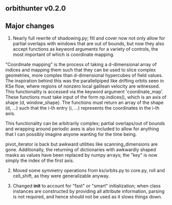 orbithunter v0.2.0
----------------

Major changes
-------------
1. Nearly full rewrite of shadowing.py; fill and cover now not only allow for partial
overlaps with windows that are out of bounds, but now they also accept functions as keyword arguments
for a variety of controls, the most important of which is coordinate mapping. 

"Coordinate mapping" is the process of taking a d-dimensional array of indices and mapping them such that
they can be used to slice complex geometries, more complex than d-dimensional hypercubes of field values.
The inspiration behind this was the parallelipiped like drifting orbits seen in KSe flow, where regions of
nonzero local galilean velocity are witnessed. This functionality is accessed via the keyword argument 
'coordinate_map'. These functions must take input of the form np.indices(), which is an axis of shape (d, window_shape).
The functions must return an array of the shape (d, ...) such that the i-th entry (i, ...) represents the coordinates
in the i-th axis. 

This functionality can be arbitrarily complex; partial overlaps/out of bounds and wrapping around periodic axes 
is also included to allow for anything that I can possibly imagine anyone wanting for the time being. 

pivot_iterator is back but awkward utilities like scanning_dimensions are gone. Additionally, the returning
of dictionaries with awkwardly shaped masks as values have been replaced by numpy arrays; the "key" is now simply
the index of the first axis. 

2. Moved some symmetry operations from ks/orbits.py to core.py, roll and cell_shift, as they were generalizable anyway.

3. Changed __init__ to account for "fast" or "smart" initialization; when class instances are constructed 
by providing all attribute information, parsing is not required, and hence should not be used as it slows things down. 
